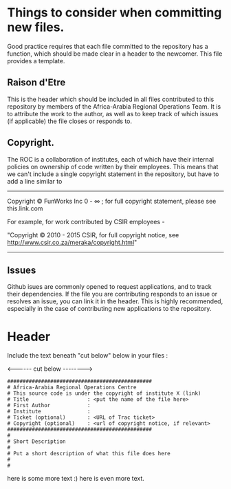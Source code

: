 # Things to consider when committing new files.

Good practice requires that each file committed to the repository has a function, which should be made clear in a header to the newcomer. This file provides a template.

## Raison d'Etre

This is the header which should be included in all files contributed to this repository by members of the Africa-Arabia Regional Operations Team. It is to attribute the work to the author, as well as to keep track of which issues (if applicable) the file closes or responds to.

## Copyright.
The ROC is a collaboration of institutes, each of which have their internal policies on ownership of code written by their employees. This means that we can't include a single copyright statement in the repository, but have to add a line similar to

----------

Copyright &copy; FunWorks Inc 0 - &infin; ; for full copyright statement, please see this.link.com

For example, for work contributed by CSIR employees -

"Copyright &copy; 2010 - 2015 CSIR, for full copyright notice, see http://www.csir.co.za/meraka/copyright.html"

-----------

## Issues
Github isues are commonly opened to request applications, and to track their dependencies. If the file you are contributing responds to an issue or resolves an issue, you can link it in the header. This is highly recommended, especially in the case of contributing new applications to the repository.


# Header
Include the text beneath "cut below" below in your files :

<------ cut below -------->
```
###############################################
# Africa-Arabia Regional Operations Centre
# This source code is under the copyright of institute X (link)
# Title                   : <put the name of the file here>
# First Author            :
# Institute               :
# Ticket (optional)       : <URL of Trac ticket>
# Copyright (optional)    : <url of copyright notice, if relevant>
###############################################
#
# Short Description
#
# Put a short description of what this file does here
#
#
```


here is some more text :)
here is even more text.
